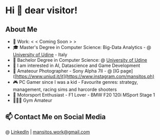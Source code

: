 # Hi 👋 dear visitor!

## About Me
- 💼 Work: < < Coming Soon > >
- 🎓 Master's Degree in Computer Science: Big-Data Analytics - @ [University of Udine](https://www.uniud.it/it) - Italy
- 📗 Bachelor Degree in Computer Science: @ [University of Udine](https://www.uniud.it/it)
- 🔭 I am interested in AI, Datascience and Game Development
- 📸 Amateour Photographer - Sony Alpha 7II - @ [IG page]([https://www.uniud.it/it](https://www.instagram.com/mansitos.ph)
- 🎮 PC Gamer since I was a kid - Favourite genres: strategy, management, racing sims and harcorde shooters
- 🚗 Motorsport Enthusiast - F1 Lover - BMW F20 120i MSport Stage 1
- 🏋🏻‍♂️ Gym Amateur
  
## 📫 Contact Me on Social Media
@ [LinkedIn](https://www.linkedin.com/in/andrea-mansi/) | mansitos.work@gmail.com
